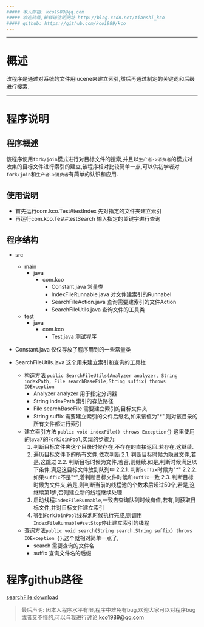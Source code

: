 ```yaml
---
##### 本人邮箱: kco1989@qq.com
##### 欢迎转载,转载请注明网址 http://blog.csdn.net/tianshi_kco
##### github: https://github.com/kco1989/kco
---
```


---
# 概述
改程序是通过对系统的文件用lucene来建立索引,然后再通过制定的关键词和后缀进行搜索.

---

# 程序说明

## 程序概述
该程序使用`fork/join`模式进行对目标文件的搜索,并且以`生产者->消费者`的模式对收集的目标文件进行索引的建立,该程序相对比较简单一点,可以供初学者对`fork/join`和`生产者->消费者`有简单的认识和应用.

## 使用说明

- 首先运行com.kco.Test#testIndex 先对指定的文件夹建立索引
- 再运行com.kco.Test#testSearch 输入指定的关键字进行查询

## 程序结构
- src
  - main
    - java
      - com.kco
        - Constant.java           常量类
        - IndexFileRunnable.java  对文件建索引的Runnabel
        - SearchFileAction.java   查询需要建索引的文件Action
        - SearchFileUtils.java    查询文件的工具类
  - test
    - java
      - com.kco
        - Test.java               测试程序

- Constant.java 仅仅存放了程序用到的一些常量类
- SearchFileUtils.java 这个用来建立索引和查询的工具栏
  - 构造方法 `public SearchFileUtils(Analyzer analyzer, String indexPath, File searchBaseFile,String suffix) throws IOException`
    - Analyzer analyzer 用于指定分词器
    - String indexPath  索引的存放路径
    - File searchBaseFile 需要建立索引的目标文件夹
    - String suffix 需要建立索引的文件后缀名,如果该值为"\*",则对该目录的所有文件都进行索引
  - 建立索引方法 `public void indexFile() throws Exception{}`
    这里使用的java7的`ForkJoinPool`,实现的步骤为:
    1. 判断目标文件夹这个目录时候存在,不存在的直接返回.若存在,这继续.
    2. 遍历目标文件下的所有文件,依次判断
      2.1. 判断目标时候为隐藏文件,若是,这跳过
      2.2. 判断目标时候为文件,若否,则继续.如是,判断时候满足以下条件,满足这目标文件放到队列中
        2.2.1. 判断`suffix`时候为"\*"
        2.2.2. 如果`suffix`不是"\*",着判断目标文件时候和`suffix`一致
      2.3. 判断目标时候为文件夹,若是,则判断当前的线程池的个数术后超过50个,若是,这继续第1步,否则建立新的线程继续处理
    3. 启动线程`IndexFileRunnable`,一致去查询队列时候有值,若有,则获取目标文件,并对目标文件建立索引
    4. 等到`ForkJoinPool`线程池时候执行完成,则调用`IndexFileRunnable#setStop`停止建立索引的线程
  - 查询方法`public void search(String search,String suffix) throws IOException {}`,这个就相对简单一点了,
    - search 需要查询的文件名
    - suffix 查询文件名的后缀

# 程序github路径
[searchFile download](https://github.com/kco1989/kco/tree/master/searchFile)
> 最后声明: 因本人程序水平有限,程序中难免有bug,欢迎大家可以对程序bug或者又不懂的,可以与我进行讨论,kco1989@qq.com
